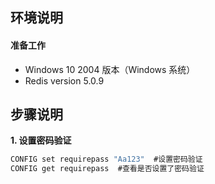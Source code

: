 ## **环境说明**

#### 准备工作

- Windows 10 2004 版本（Windows 系统）
- Redis version 5.0.9

## **步骤说明**

**1. 设置密码验证**

```cmd
CONFIG set requirepass "Aa123"  #设置密码验证
CONFIG get requirepass  #查看是否设置了密码验证
```
